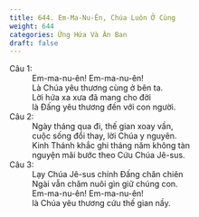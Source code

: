 ```yaml
---
title: 644. Em-Ma-Nu-Ên, Chúa Luôn Ở Cùng
weight: 644
categories: Ứng Hứa Và Ân Ban
draft: false
---
```

<dl><dt>Câu 1:</dt><dd data-verse="1">Em-ma-nu-ên! Em-ma-nu-ên! <br/>Là Chúa yêu thương cùng ở bên ta. <br/>Lời hứa xa xưa đã mang cho đời <br/>là Đấng yêu thương đến với con người. </dd><dt>Câu 2:</dt><dd data-verse="2">Ngày tháng qua đi, thế gian xoay vần, <br/>cuộc sống đổi thay, lời Chúa y nguyên. <br/>Kinh Thánh khắc ghi tháng năm không tàn <br/>nguyện mãi bước theo Cứu Chúa Jê-sus. </dd><dt>Câu 3:</dt><dd data-verse="3">Lạy Chúa Jê-sus chính Đấng chăn chiên <br/>Ngài vẫn chăm nuôi gìn giữ chúng con. <br/>Em-ma-nu-ên! Em-ma-nu-ên! <br/>là Chúa yêu thương cứu thế gian nầy. </dd></dl>